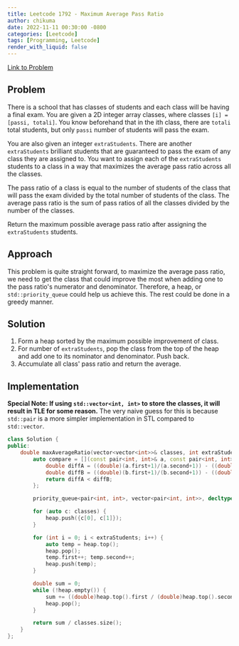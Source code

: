 ```yaml
---
title: Leetcode 1792 - Maximum Average Pass Ratio
author: chikuma
date: 2022-11-11 00:30:00 -0800
categories: [Leetcode]
tags: [Programming, Leetcode]
render_with_liquid: false
---
```


[Link to Problem](https://leetcode.com/problems/maximum-average-pass-ratio/description/)

## Problem

There is a school that has classes of students and each class will be having a
final exam. You are given a 2D integer array classes, where classes
`[i] = [passi, totali]`. You know beforehand that in the ith class, there are
`totali` total students, but only `passi` number of students will pass the exam.

You are also given an integer `extraStudents`. There are another `extraStudents`
brilliant students that are guaranteed to pass the exam of any class they are
assigned to. You want to assign each of the `extraStudents` students to a class
in a way that maximizes the average pass ratio across all the classes.

The pass ratio of a class is equal to the number of students of the class that
will pass the exam divided by the total number of students of the class. The
average pass ratio is the sum of pass ratios of all the classes divided by the
number of the classes.

Return the maximum possible average pass ratio after assigning the
`extraStudents` students.

## Approach

This problem is quite straight forward, to maximize the average pass ratio,
we need to get the class that could improve the most when adding one to the
pass ratio's numerator and denominator. Therefore, a heap, or
`std::priority_queue` could help us achieve this. The rest could be done in a
greedy manner.

## Solution

1. Form a heap sorted by the maximum possible improvement of class.
2. For number of `extraStudents`, pop the class from the top of the heap and
add one to its nominator and denominator. Push back.
3. Accumulate all class' pass ratio and return the average.

## Implementation

**Special Note: If using `std::vector<int, int>` to store the classes, it will
result in TLE for some reason.** The very naive guess for this is because
`std::pair` is a more simpler implementation in STL compared to `std::vector`.

```cpp
class Solution {
public:
    double maxAverageRatio(vector<vector<int>>& classes, int extraStudents) {
        auto compare = [](const pair<int, int>& a, const pair<int, int>& b) {
            double diffA = ((double)(a.first+1)/(a.second+1)) - ((double)a.first/a.second);
            double diffB = ((double)(b.first+1)/(b.second+1)) - ((double)b.first/b.second);
            return diffA < diffB;
        };

        priority_queue<pair<int, int>, vector<pair<int, int>>, decltype(compare)> heap(compare);

        for (auto c: classes) {
            heap.push({c[0], c[1]});
        }

        for (int i = 0; i < extraStudents; i++) {
            auto temp = heap.top();
            heap.pop();
            temp.first++; temp.second++;
            heap.push(temp);
        }

        double sum = 0;
        while (!heap.empty()) {
            sum += ((double)heap.top().first / (double)heap.top().second);
            heap.pop();
        }

        return sum / classes.size();
    }
};
```
